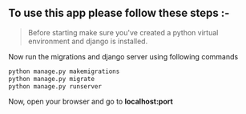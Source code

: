 ## To use this app please follow these steps :-

> Before starting make sure you've created a python virtual environment and django is installed.

Now run the migrations and django server using following commands

```python
python manage.py makemigrations
python manage.py migrate
python manage.py runserver
```

Now, open your browser and go to __localhost:port__
